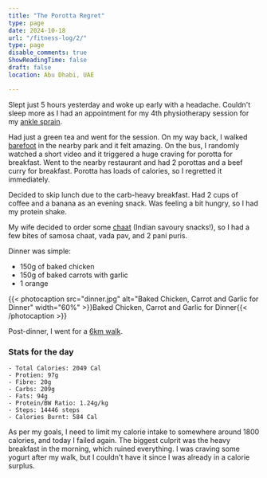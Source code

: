 ```yaml
---
title: "The Porotta Regret"
type: page
date: 2024-10-18
url: "/fitness-log/2/"
type: page
disable_comments: true
ShowReadingTime: false
draft: false
location: Abu Dhabi, UAE

---
```


Slept just 5 hours yesterday and woke up early with a headache. Couldn't sleep more as I had an appointment for my 4th physiotherapy session for my [ankle sprain](/journal/ankle-sprain/).

Had just a green tea and went for the session. On my way back, I walked [barefoot](/journal/barefoot-walking/) in the nearby park and it felt amazing. On the bus, I randomly watched a short video and it triggered a huge craving for porotta for breakfast. Went to the nearby restaurant and had 2 porottas and a beef curry for breakfast. Porotta has loads of calories, so I regretted it immediately.

Decided to skip lunch due to the carb-heavy breakfast. Had 2 cups of coffee and a banana as an evening snack. Was feeling a bit hungry, so I had my protein shake.

My wife decided to order some [chaat](https://en.wikipedia.org/wiki/Chaat) (Indian savoury snacks!), so I had a few bites of samosa chaat, vada pav, and 2 pani puris.

Dinner was simple:

- 150g of baked chicken
- 150g of baked carrots with garlic
- 1 orange

{{< photocaption src="dinner.jpg" alt="Baked Chicken, Carrot and Garlic for Dinner" width="60%" >}}Baked Chicken, Carrot and Garlic for Dinner{{< /photocaption >}}


Post-dinner, I went for a [6km walk](https://www.strava.com/activities/12687441136).


### Stats for the day

```
- Total Calories: 2049 Cal
- Protien: 97g
- Fibre: 20g
- Carbs: 209g
- Fats: 94g
- Protein/BW Ratio: 1.24g/kg
- Steps: 14446 steps
- Calories Burnt: 584 Cal

```

As per my goals, I need to limit my calorie intake to somewhere around 1800 calories, and today I failed again. The biggest culprit was the heavy breakfast in the morning, which ruined everything. I was craving some yogurt after my walk, but I couldn't have it since I was already in a calorie surplus.










